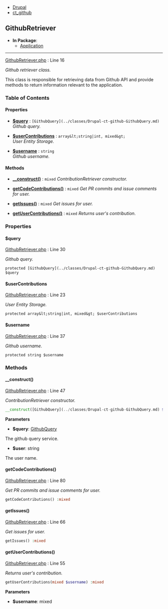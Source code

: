 
- [Drupal](../namespaces/drupal.md)
- [ct_github](../namespaces/drupal-ct-github.md)


## GithubRetriever


- **In Package**:
    - [Application](../packages/Application.md)
  


---





[GithubRetriever.php](../files/web-modules-custom-ct-github-src-githubretriever.md) : Line 16

*Github retriever class.*


This class is responsible for retrieving data from Github API and
provide methods to return information relevant to the application.







### Table of Contents









#### Properties
- **[$query](../classes/Drupal-ct-github-GithubRetriever.md#query)**
         : `[GithubQuery](../classes/Drupal-ct-github-GithubQuery.md)`  
*Github query.*

- **[$userContributions](../classes/Drupal-ct-github-GithubRetriever.md#usercontributions)**
         : `array&lt;string|int, mixed&gt;`  
*User Entity Storage.*

- **[$username](../classes/Drupal-ct-github-GithubRetriever.md#username)**
         : `string`  
*Github username.*


#### Methods
- **[__construct()](../classes/Drupal-ct-github-GithubRetriever.md#__construct)**
           : `mixed`
*ContributionRetriever constructor.*

- **[getCodeContributions()](../classes/Drupal-ct-github-GithubRetriever.md#getcodecontributions)**
           : `mixed`
*Get PR commits and issue comments for user.*

- **[getIssues()](../classes/Drupal-ct-github-GithubRetriever.md#getissues)**
           : `mixed`
*Get issues for user.*

- **[getUserContributions()](../classes/Drupal-ct-github-GithubRetriever.md#getusercontributions)**
           : `mixed`
*Returns user&#039;s contribution.*







### Properties

#### $query

[GithubRetriever.php](../files/web-modules-custom-ct-github-src-githubretriever.md) : Line 30

*Github query.*


`protected [GithubQuery](../classes/Drupal-ct-github-GithubQuery.md) $query`








#### $userContributions

[GithubRetriever.php](../files/web-modules-custom-ct-github-src-githubretriever.md) : Line 23

*User Entity Storage.*


`protected array&lt;string|int, mixed&gt; $userContributions`








#### $username

[GithubRetriever.php](../files/web-modules-custom-ct-github-src-githubretriever.md) : Line 37

*Github username.*


`protected string $username`










### Methods

#### __construct()

[GithubRetriever.php](../files/web-modules-custom-ct-github-src-githubretriever.md) : Line 47

*ContributionRetriever constructor.*

```php
__construct([GithubQuery](../classes/Drupal-ct-github-GithubQuery.md) $query, string $user) :mixed
```




**Parameters**

- **$query**: [GithubQuery](../classes/Drupal-ct-github-GithubQuery.md)
    
The github query service.

- **$user**: string
    
The user name.








#### getCodeContributions()

[GithubRetriever.php](../files/web-modules-custom-ct-github-src-githubretriever.md) : Line 80

*Get PR commits and issue comments for user.*

```php
getCodeContributions() :mixed
```











#### getIssues()

[GithubRetriever.php](../files/web-modules-custom-ct-github-src-githubretriever.md) : Line 66

*Get issues for user.*

```php
getIssues() :mixed
```











#### getUserContributions()

[GithubRetriever.php](../files/web-modules-custom-ct-github-src-githubretriever.md) : Line 55

*Returns user&#039;s contribution.*

```php
getUserContributions(mixed $username) :mixed
```




**Parameters**

- **$username**: mixed
    









